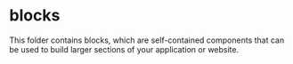 # blocks

This folder contains blocks, which are self-contained components that can be used to build larger sections of your application or website.
